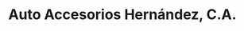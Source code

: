 ---
title: "Auto Accesorios Hernández, C.A."
url: /ciudad-guayana-puerto-ordaz/auto-accesorios-hernandez-c-a/
shop: Autowerkstatt
---